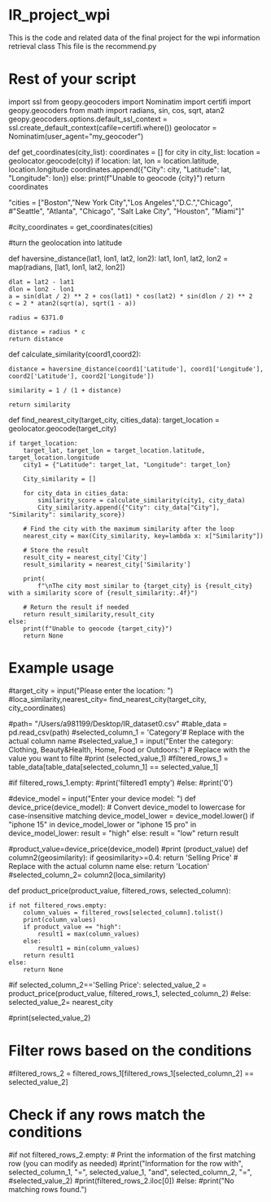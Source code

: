 # IR_project_wpi
This is the code and related data of the final project for the wpi information retrieval class
This file is the recommend.py

# Rest of your script
import ssl
from geopy.geocoders import Nominatim
import certifi
import geopy.geocoders
from math import radians, sin, cos, sqrt, atan2
geopy.geocoders.options.default_ssl_context = ssl.create_default_context(cafile=certifi.where())
geolocator = Nominatim(user_agent="my_geocoder")


def get_coordinates(city_list):
    coordinates = []
    for city in city_list:
        location = geolocator.geocode(city)
        if location:
            lat, lon = location.latitude, location.longitude
            coordinates.append({"City": city, "Latitude": lat, "Longitude": lon})
        else:
            print(f"Unable to geocode {city}")
    return coordinates

"cities = ["Boston","New York City","Los Angeles","D.C.","Chicago",
          #"Seattle", "Atlanta", "Chicago", "Salt Lake City", "Houston", "Miami"]"

#city_coordinates = get_coordinates(cities)

#turn the geolocation into latitude

def haversine_distance(lat1, lon1, lat2, lon2):
    lat1, lon1, lat2, lon2 = map(radians, [lat1, lon1, lat2, lon2])
  
    dlat = lat2 - lat1
    dlon = lon2 - lon1
    a = sin(dlat / 2) ** 2 + cos(lat1) * cos(lat2) * sin(dlon / 2) ** 2
    c = 2 * atan2(sqrt(a), sqrt(1 - a))
   
    radius = 6371.0
   
    distance = radius * c
    return distance

def calculate_similarity(coord1,coord2):
   
    distance = haversine_distance(coord1['Latitude'], coord1['Longitude'], coord2['Latitude'], coord2['Longitude'])
    
    similarity = 1 / (1 + distance)

    return similarity


def find_nearest_city(target_city, cities_data):
    target_location = geolocator.geocode(target_city)

    if target_location:
        target_lat, target_lon = target_location.latitude, target_location.longitude
        city1 = {"Latitude": target_lat, "Longitude": target_lon}

        City_similarity = []

        for city_data in cities_data:
            similarity_score = calculate_similarity(city1, city_data)
            City_similarity.append({"City": city_data["City"], "Similarity": similarity_score})

        # Find the city with the maximum similarity after the loop
        nearest_city = max(City_similarity, key=lambda x: x["Similarity"])

        # Store the result
        result_city = nearest_city['City']
        result_similarity = nearest_city['Similarity']

        print(
            f"\nThe city most similar to {target_city} is {result_city} with a similarity score of {result_similarity:.4f}")

        # Return the result if needed
        return result_similarity,result_city
    else:
        print(f"Unable to geocode {target_city}")
        return None


# Example usage
#target_city = input("Please enter the location: ")
#loca_similarity,nearest_city= find_nearest_city(target_city, city_coordinates)


#path= "/Users/a981199/Desktop/IR_dataset0.csv"
#table_data = pd.read_csv(path)
#selected_column_1 = 'Category'# Replace with the actual column name
#selected_value_1 = input("Enter the category: Clothing, Beauty&Health, Home, Food or Outdoors:") # Replace with the value you want to filte
#print (selected_value_1)
#filtered_rows_1 = table_data[table_data[selected_column_1] == selected_value_1]

#if filtered_rows_1.empty:
    #print('filtered1 empty')
#else:
    #print('0')

#device_model = input("Enter your device model: ")
def device_price(device_model):
    # Convert device_model to lowercase for case-insensitive matching
    device_model_lower = device_model.lower()
    if "iphone 15" in device_model_lower or "iphone 15 pro" in device_model_lower:
        result = "high"
    else:
        result = "low"
    return result

#product_value=device_price(device_model)
#print (product_value)
def column2(geosimilarity):
    if geosimilarity>=0.4:
        return 'Selling Price'  # Replace with the actual column name
    else:
        return 'Location'
#selected_column_2= column2(loca_similarity)

def product_price(product_value, filtered_rows, selected_column):

    if not filtered_rows.empty:
        column_values = filtered_rows[selected_column].tolist()
        print(column_values)
        if product_value == "high":
            result1 = max(column_values)
        else:
            result1 = min(column_values)
        return result1
    else:
        return None

#if selected_column_2=='Selling Price':
    selected_value_2 = product_price(product_value, filtered_rows_1, selected_column_2)
#else:
    selected_value_2= nearest_city

#print(selected_value_2)

# Filter rows based on the conditions
#filtered_rows_2 = filtered_rows_1[filtered_rows_1[selected_column_2] == selected_value_2]

# Check if any rows match the conditions
#if not filtered_rows_2.empty:
    # Print the information of the first matching row (you can modify as needed)
    #print("Information for the row with", selected_column_1, "=", selected_value_1, "and", selected_column_2, "=",
          #selected_value_2)
    #print(filtered_rows_2.iloc[0])
#else:
    #print("No matching rows found.")
